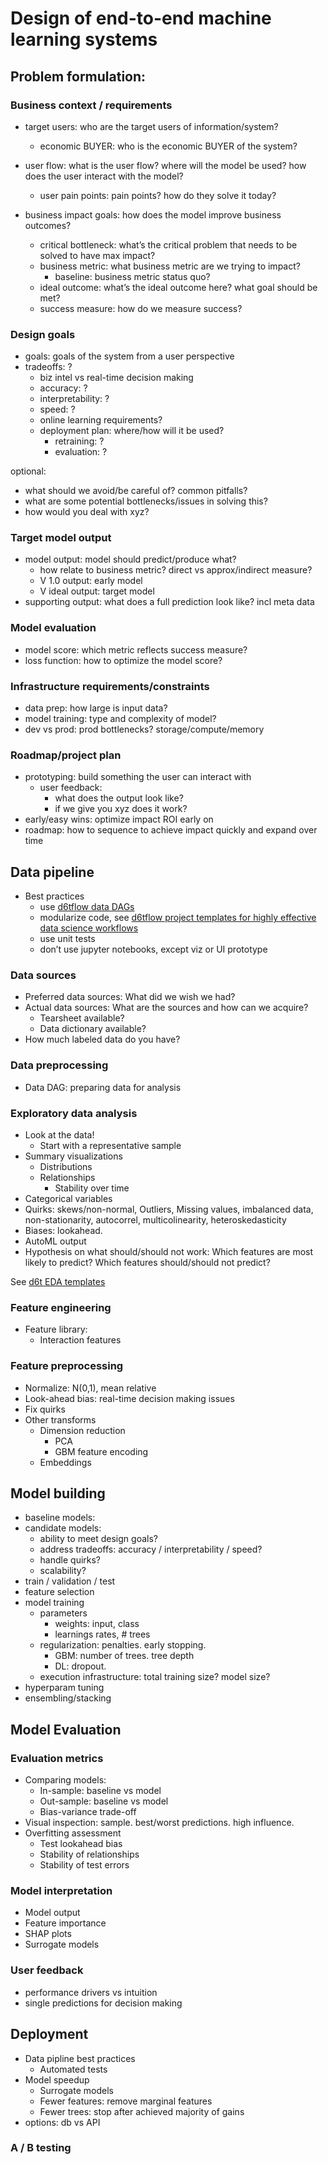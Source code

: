 
# Design of end-to-end machine learning systems

## Problem formulation:

### Business context / requirements

* target users: who are the target users of information/system? 
	* economic BUYER: who is the economic BUYER of the system? 

* user flow: what is the user flow? where will the model be used? how does the user interact with the model?
	* user pain points: pain points? how do they solve it today?

* business impact goals: how does the model improve business outcomes?
	* critical bottleneck: what’s the critical problem that needs to be solved to have max impact?
	* business metric: what business metric are we trying to impact?
		* baseline: business metric status quo?
	* ideal outcome: what’s the ideal outcome here? what goal should be met?
	* success measure: how do we measure success?


### Design goals

* goals: goals of the system from a user perspective
* tradeoffs: ?
	* biz intel vs real-time decision making
	* accuracy: ?
	* interpretability: ?
	* speed: ?
	* online learning requirements?
	* deployment plan: where/how will it be used?
		* retraining: ?
		* evaluation: ?

optional:
* what should we avoid/be careful of? common pitfalls?
* what are some potential bottlenecks/issues in solving this?
* how would you deal with xyz?

### Target model output

* model output: model should predict/produce what?
	* how relate to business metric? direct vs approx/indirect measure?
	* V 1.0 output: early model
	* V ideal output: target model
* supporting output: what does a full prediction look like? incl meta data

### Model evaluation

* model score: which metric reflects success measure?
* loss function: how to optimize the model score?

### Infrastructure requirements/constraints

* data prep: how large is input data?
* model training: type and complexity of model?
* dev vs prod: prod bottlenecks? storage/compute/memory

###  Roadmap/project plan

* prototyping: build something the user can interact with
	* user feedback:
		* what does the output look like?
		* if we give you xyz does it work?
* early/easy wins: optimize impact ROI early on
* roadmap: how to sequence to achieve impact quickly and expand over time


##  Data pipeline

* Best practices
	* use [d6tflow data DAGs](https://github.com/d6t/d6tflow)
	* modularize code, see [d6tflow project templates for highly effective data science workflows](https://github.com/d6t/d6tflow-template)
	* use unit tests
	* don’t use jupyter notebooks, except viz or UI prototype

### Data sources

* Preferred data sources: What did we wish we had?
* Actual data sources: What are the sources and how can we acquire?
	* Tearsheet available?
	* Data dictionary available?
* How much labeled data do you have?

### Data preprocessing

* Data DAG: preparing data for analysis

### Exploratory data analysis

* Look at the data!
	* Start with a representative sample
* Summary visualizations
	* Distributions
	* Relationships
		* Stability over time
* Categorical variables
* Quirks: skews/non-normal, Outliers, Missing values, imbalanced data, non-stationarity, autocorrel, multicolinearity, heteroskedasticity
* Biases: lookahead.  
* AutoML output
* Hypothesis on what should/should not work: Which features are most likely to predict? Which features should/should not predict?

See [d6t EDA templates](https://github.com/d6t/d6tflow-template-datasci)

### Feature engineering

* Feature library:
	* Interaction features

### Feature preprocessing

* Normalize: N(0,1), mean relative
* Look-ahead bias: real-time decision making issues
* Fix quirks
* Other transforms
	* Dimension reduction
		* PCA
		* GBM feature encoding
	* Embeddings


## Model building

* baseline models:
* candidate models:
	* ability to meet design goals?
	* address tradeoffs: accuracy / interpretability / speed?
	* handle quirks?
	* scalability?
* train / validation / test
* feature selection
* model training
	* parameters
		* weights: input, class
		* learnings rates, # trees
	* regularization: penalties. early stopping.
		* GBM: number of trees. tree depth
		* DL: dropout. 
	* execution infrastructure: total training size? model size?
* hyperparam tuning
* ensembling/stacking

## Model Evaluation

### Evaluation metrics 

* Comparing models:
	* In-sample: baseline vs model
	* Out-sample: baseline vs model
	* Bias-variance trade-off
* Visual inspection: sample. best/worst predictions. high influence.
* Overfitting assessment
	* Test lookahead bias
	* Stability of relationships
	* Stability of test errors

### Model interpretation

* Model output
* Feature importance
* SHAP plots
* Surrogate models

### User feedback

* performance drivers vs intuition
* single predictions for decision making

## Deployment 

* Data pipline best practices
	* Automated tests
* Model speedup
	* Surrogate models
	* Fewer features: remove marginal features
	* Fewer trees: stop after achieved majority of gains
* options: db vs API

### A / B testing

